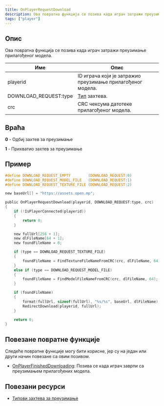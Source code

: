 ```yaml
---
title: OnPlayerRequestDownload
description: Ова повратна функција се позива када играч затражи преузимање прилагођеног модела.
tags: ["player"]
---
```


<VersionWarnSR name='повратна функција' version='SA-MP 0.3.DL R1' />

## Опис

Ова повратна функција се позива када играч затражи преузимање прилагођеног модела.

| Име                   | Опис                                                         |
|-----------------------|--------------------------------------------------------------|
| playerid              | ID играча који је затражио преузимање прилагођеног модела.   |
| DOWNLOAD_REQUEST:type | [Тип](../resources/download-requests) захтева.               |
| crc                   | CRC чексума датотеке прилагођеног модела.                    |

## Враћа

**0** - Одбиј захтев за преузимање

**1** - Прихватио захтев за преузимање

## Пример

```c
#define DOWNLOAD_REQUEST_EMPTY        (DOWNLOAD_REQUEST:0)
#define DOWNLOAD_REQUEST_MODEL_FILE   (DOWNLOAD_REQUEST:1)
#define DOWNLOAD_REQUEST_TEXTURE_FILE (DOWNLOAD_REQUEST:2)

new baseUrl[] = "https://assets.open.mp";

public OnPlayerRequestDownload(playerid, DOWNLOAD_REQUEST:type, crc)
{
    if (!IsPlayerConnected(playerid))
    {
        return 0;
    }

    new fullUrl[256 + 1];
    new dlFileName[64 + 1];
    new foundFileName = 0;

    if (type == DOWNLOAD_REQUEST_TEXTURE_FILE)
    {
        foundFileName = FindTextureFileNameFromCRC(crc, dlFileName, 64);
    }
    else if (type == DOWNLOAD_REQUEST_MODEL_FILE)
    {
        foundFileName = FindModelFileNameFromCRC(crc, dlFileName, 64);
    }

    if (foundFileName)
    {
        format(fullUrl, sizeof(fullUrl), "%s/%s", baseUrl, dlFileName);
        RedirectDownload(playerid, fullUrl);
    }

    return 0;
}
```

## Повезане повратне функције

Следеће повратне функције могу бити корисне, јер су на један или други начин повезане са овим позивом.

- [OnPlayerFinishedDownloading](OnPlayerFinishedDownloading): Позива се када играч заврпи са преузимањем прилагођених модела.

## Повезани ресурси

- [Типови захтева за преузимање](../resources/download-requests)

